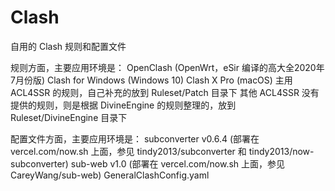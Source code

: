 # Clash
自用的 Clash 规则和配置文件

规则方面，主要应用环境是：
OpenClash (OpenWrt，eSir 编译的高大全2020年7月份版)
Clash for Windows (Windows 10)
Clash X Pro (macOS)
主用 ACL4SSR 的规则，自己补充的放到 Ruleset/Patch 目录下
其他 ACL4SSR 没有提供的规则，则是根据 DivineEngine 的规则整理的，放到 Ruleset/DivineEngine 目录下

配置文件方面，主要应用环境是：
subconverter v0.6.4 (部署在 vercel.com/now.sh 上面，参见 tindy2013/subconverter 和 tindy2013/now-subconverter)
sub-web v1.0 (部署在 vercel.com/now.sh 上面，参见 CareyWang/sub-web)
GeneralClashConfig.yaml